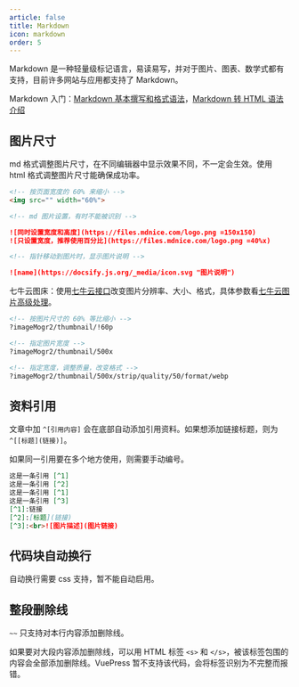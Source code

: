 ```yaml
---
article: false
title: Markdown
icon: markdown
order: 5
---
```


Markdown 是一种轻量级标记语言，易读易写，并对于图片、图表、数学式都有支持，目前许多网站与应用都支持了 Markdown。

Markdown 入门：[Markdown 基本撰写和格式语法](https://docs.github.com/cn/get-started/writing-on-github/getting-started-with-writing-and-formatting-on-github/basic-writing-and-formatting-syntax#styling-text)，[Markdown 转 HTML 语法介绍](https://theme-hope.vuejs.press/zh/cookbook/markdown/)

## 图片尺寸

md 格式调整图片尺寸，在不同编辑器中显示效果不同，不一定会生效。使用 html 格式调整图片尺寸能确保成功率。

```markdown
<!-- 按页面宽度的 60% 来缩小 -->
<img src="" width="60%">

<!-- md 图片设置，有时不能被识别 -->

![同时设置宽度和高度](https://files.mdnice.com/logo.png =150x150)
![只设置宽度，推荐使用百分比](https://files.mdnice.com/logo.png =40%x)

<!-- 指针移动到图片时，显示图片说明 -->

![name](https://docsify.js.org/_media/icon.svg "图片说明")
```

七牛云图床：使用[七牛云接口](https://developer.qiniu.com/dora/kb/1627/flow-optimization-compression-of-images)改变图片分辨率、大小、格式，具体参数看[七牛云图片高级处理](https://developer.qiniu.com/dora/8255/the-zoom)。

```html
<!-- 按图片尺寸的 60% 等比缩小 -->
?imageMogr2/thumbnail/!60p

<!-- 指定图片宽度 -->
?imageMogr2/thumbnail/500x

<!-- 指定宽度，调整质量，改变格式 -->
?imageMogr2/thumbnail/500x/strip/quality/50/format/webp
```

## 资料引用

文章中加 `^[引用内容]` 会在底部自动添加引用资料。如果想添加链接标题，则为 `^[[标题](链接)]`。

如果同一引用要在多个地方使用，则需要手动编号。

```markdown
这是一条引用 [^1]
这是一条引用 [^2]
这是一条引用 [^1]
这是一条引用 [^3]
[^1]:链接
[^2]:[标题](链接)
[^3]:<br>![图片描述](图片链接)
```

## 代码块自动换行

自动换行需要 css 支持，暂不能自动启用。

## 整段删除线

`~~` 只支持对本行内容添加删除线。

如果要对大段内容添加删除线，可以用 HTML 标签 `<s>` 和 `</s>`，被该标签包围的内容会全部添加删除线。VuePress 暂不支持该代码，会将标签识别为不完整而报错。
